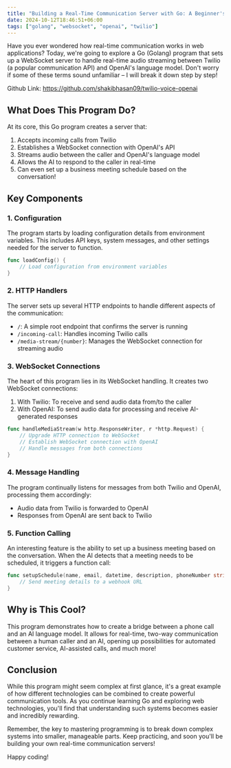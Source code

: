 ```yaml
---
title: "Building a Real-Time Communication Server with Go: A Beginner's Guide"
date: 2024-10-12T18:46:51+06:00
tags: ["golang", "websocket", "openai", "twilio"]
---
```


Have you ever wondered how real-time communication works in web applications? Today, we're going to explore a Go (Golang) program that sets up a WebSocket server to handle real-time audio streaming between Twilio (a popular communication API) and OpenAI's language model. Don't worry if some of these terms sound unfamiliar – I will break it down step by step!


Github Link: https://github.com/shakibhasan09/twilio-voice-openai

## What Does This Program Do?

At its core, this Go program creates a server that:

1. Accepts incoming calls from Twilio
2. Establishes a WebSocket connection with OpenAI's API
3. Streams audio between the caller and OpenAI's language model
4. Allows the AI to respond to the caller in real-time
5. Can even set up a business meeting schedule based on the conversation!

## Key Components

### 1. Configuration

The program starts by loading configuration details from environment variables. This includes API keys, system messages, and other settings needed for the server to function.

```go
func loadConfig() {
    // Load configuration from environment variables
}
```

### 2. HTTP Handlers

The server sets up several HTTP endpoints to handle different aspects of the communication:

- `/`: A simple root endpoint that confirms the server is running
- `/incoming-call`: Handles incoming Twilio calls
- `/media-stream/{number}`: Manages the WebSocket connection for streaming audio

### 3. WebSocket Connections

The heart of this program lies in its WebSocket handling. It creates two WebSocket connections:

1. With Twilio: To receive and send audio data from/to the caller
2. With OpenAI: To send audio data for processing and receive AI-generated responses

```go
func handleMediaStream(w http.ResponseWriter, r *http.Request) {
    // Upgrade HTTP connection to WebSocket
    // Establish WebSocket connection with OpenAI
    // Handle messages from both connections
}
```

### 4. Message Handling

The program continually listens for messages from both Twilio and OpenAI, processing them accordingly:

- Audio data from Twilio is forwarded to OpenAI
- Responses from OpenAI are sent back to Twilio

### 5. Function Calling

An interesting feature is the ability to set up a business meeting based on the conversation. When the AI detects that a meeting needs to be scheduled, it triggers a function call:

```go
func setupSchedule(name, email, datetime, description, phoneNumber string) error {
    // Send meeting details to a webhook URL
}
```

## Why is This Cool?

This program demonstrates how to create a bridge between a phone call and an AI language model. It allows for real-time, two-way communication between a human caller and an AI, opening up possibilities for automated customer service, AI-assisted calls, and much more!

## Conclusion

While this program might seem complex at first glance, it's a great example of how different technologies can be combined to create powerful communication tools. As you continue learning Go and exploring web technologies, you'll find that understanding such systems becomes easier and incredibly rewarding.

Remember, the key to mastering programming is to break down complex systems into smaller, manageable parts. Keep practicing, and soon you'll be building your own real-time communication servers!

Happy coding!